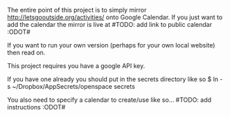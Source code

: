 The entire point of this project is to simply mirror http://letsgooutside.org/activities/ onto Google Calendar.
If you just want to add the calendar the mirror is live at #TODO: add link to public calendar :ODOT#

If you want to run your own version (perhaps for your own local website) then read on.

This project requires you have a google API key.

If you have one already you should put in the secrets directory like so
$ ln -s ~/Dropbox/AppSecrets/openspace secrets


You also need to specify a calendar to create/use like so...
#TODO: add instructions :ODOT#
